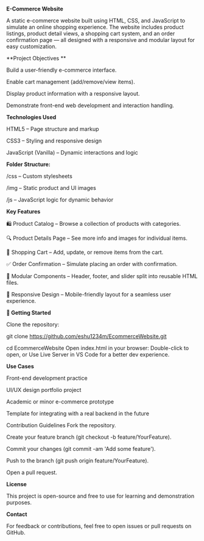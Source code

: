 **E-Commerce Website**

A static e-commerce website built using HTML, CSS, and JavaScript to simulate an online shopping experience. The website includes product listings, product detail views, a shopping cart system, and an order confirmation page — all designed with a responsive and modular layout for easy customization.


**Project Objectives
**

Build a user-friendly e-commerce interface.

Enable cart management (add/remove/view items).

Display product information with a responsive layout.

Demonstrate front-end web development and interaction handling.


**Technologies Used**

HTML5 – Page structure and markup

CSS3 – Styling and responsive design

JavaScript (Vanilla) – Dynamic interactions and logic


**Folder Structure:**

/css – Custom stylesheets

/img – Static product and UI images

/js – JavaScript logic for dynamic behavior


**Key Features**

🛍 Product Catalog – Browse a collection of products with categories.

🔍 Product Details Page – See more info and images for individual items.

🛒 Shopping Cart – Add, update, or remove items from the cart.

✅ Order Confirmation – Simulate placing an order with confirmation.

🧩 Modular Components – Header, footer, and slider split into reusable HTML files.

📱 Responsive Design – Mobile-friendly layout for a seamless user experience.


**🚀 Getting Started**

Clone the repository:

git clone https://github.com/eshu1234m/EcommerceWebsite.git

cd EcommerceWebsite
Open index.html in your browser:
Double-click to open, or
Use Live Server in VS Code for a better dev experience.


**Use Cases**

Front-end development practice

UI/UX design portfolio project

Academic or minor e-commerce prototype

Template for integrating with a real backend in the future

Contribution Guidelines
Fork the repository.

Create your feature branch (git checkout -b feature/YourFeature).

Commit your changes (git commit -am 'Add some feature').

Push to the branch (git push origin feature/YourFeature).

Open a pull request.


**License**

This project is open-source and free to use for learning and demonstration purposes.


**Contact**

For feedback or contributions, feel free to open issues or pull requests on GitHub.

